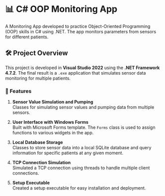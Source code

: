# 📊 C# OOP Monitoring App

A Monitoring App developed to practice Object-Oriented Programming (OOP) skills in C# using .NET. The app monitors parameters from sensors for different patients.

## 🛠 Project Overview

This project is developed in **Visual Studio 2022** using the **.NET Framework 4.7.2**. The final result is a `.exe` application that simulates sensor data monitoring for multiple patients.

### 🌟 Features

1. **Sensor Value Simulation and Pumping**  
   Classes for simulating sensor values and pumping data from multiple sensors.

2. **User Interface with Windows Forms**  
   Built with Microsoft Forms template. The `Forms` class is used to assign functions to various widgets in the app.

3. **Local Database Storage**  
   Classes to store sensor data into a local SQLite database and query information for specific patients at any given moment.

4. **TCP Connection Simulation**  
   Simulated a TCP connection using threads to handle multiple client connections.

5. **Setup Executable**  
   Created a setup executable for easy installation and deployment.



